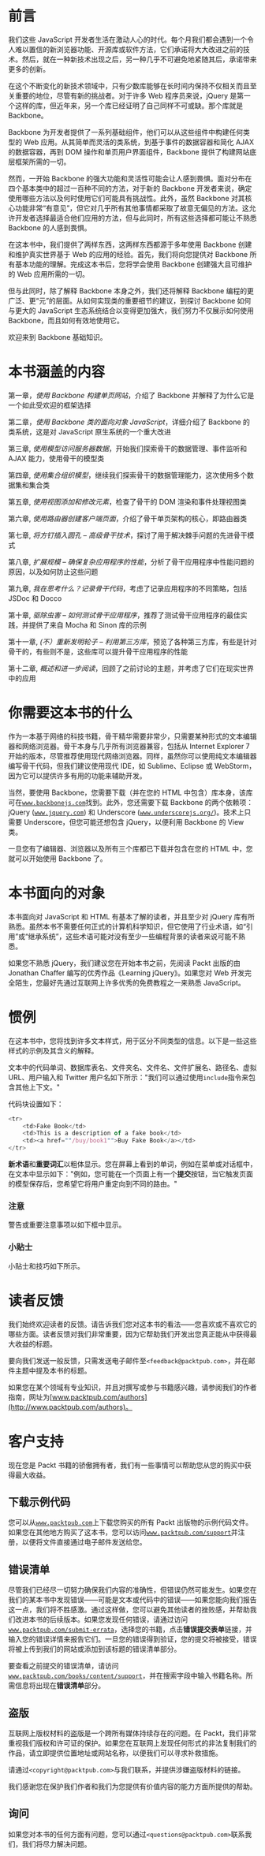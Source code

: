 # 前言

我们这些 JavaScript 开发者生活在激动人心的时代。每个月我们都会遇到一个令人难以置信的新浏览器功能、开源库或软件方法，它们承诺将大大改进之前的技术。然后，就在一种新技术出现之后，另一种几乎不可避免地紧随其后，承诺带来更多的创新。

在这个不断变化的新技术领域中，只有少数库能够在长时间内保持不仅相关而且至关重要的地位，尽管有新的挑战者。对于许多 Web 程序员来说，jQuery 是第一个这样的库，但近年来，另一个库已经证明了自己同样不可或缺。那个库就是 Backbone。

Backbone 为开发者提供了一系列基础组件，他们可以从这些组件中构建任何类型的 Web 应用。从其简单而灵活的类系统，到基于事件的数据容器和简化 AJAX 的数据容器，再到 DOM 操作和单页用户界面组件，Backbone 提供了构建网站底层框架所需的一切。

然而，一开始 Backbone 的强大功能和灵活性可能会让人感到畏惧。面对分布在四个基本类中的超过一百种不同的方法，对于新的 Backbone 开发者来说，确定使用哪些方法以及何时使用它们可能具有挑战性。此外，虽然 Backbone 对其核心功能非常“有意见”，但它对几乎所有其他事情都采取了故意无偏见的方法。这允许开发者选择最适合他们应用的方法，但与此同时，所有这些选择都可能让不熟悉 Backbone 的人感到畏惧。

在这本书中，我们提供了两样东西，这两样东西都源于多年使用 Backbone 创建和维护真实世界基于 Web 的应用的经验。首先，我们将向您提供对 Backbone 所有基本功能的理解。完成这本书后，您将学会使用 Backbone 创建强大且可维护的 Web 应用所需的一切。

但与此同时，除了解释 Backbone 本身之外，我们还将解释 Backbone 编程的更广泛、更“元”的层面。从如何实现类的重要细节的建议，到探讨 Backbone 如何与更大的 JavaScript 生态系统结合以变得更加强大，我们努力不仅展示如何使用 Backbone，而且如何有效地使用它。

欢迎来到 Backbone 基础知识。

# 本书涵盖的内容

第一章，*使用 Backbone 构建单页网站*，介绍了 Backbone 并解释了为什么它是一个如此受欢迎的框架选择

第二章，*使用 Backbone 类的面向对象 JavaScript*，详细介绍了 Backbone 的类系统，这是对 JavaScript 原生系统的一个重大改进

第三章, *使用模型访问服务器数据*，开始我们探索骨干的数据管理、事件监听和 AJAX 能力，使用骨干的模型类

第四章, *使用集合组织模型*，继续我们探索骨干的数据管理能力，这次使用多个数据集和集合类

第五章, *使用视图添加和修改元素*，检查了骨干的 DOM 渲染和事件处理视图类

第六章, *使用路由器创建客户端页面*，介绍了骨干单页架构的核心，即路由器类

第七章, *将方钉插入圆孔 – 高级骨干技术*，探讨了用于解决棘手问题的先进骨干模式

第八章, *扩展规模 – 确保复杂应用程序的性能*，分析了骨干应用程序中性能问题的原因，以及如何防止这些问题

第九章, *我在思考什么？记录骨干代码*，考虑了记录应用程序的不同策略，包括 JSDoc 和 Docco

第十章, *驱除虫害 – 如何测试骨干应用程序*，推荐了测试骨干应用程序的最佳实践，并提供了来自 Mocha 和 Sinon 库的示例

第十一章, *(不）重新发明轮子 – 利用第三方库*，预览了各种第三方库，有些是针对骨干的，有些则不是，这些库可以提升骨干应用程序的性能

第十二章, *概述和进一步阅读*，回顾了之前讨论的主题，并考虑了它们在现实世界中的应用

# 你需要这本书的什么

作为一本基于网络的科技书籍，骨干精华需要非常少，只需要某种形式的文本编辑器和网络浏览器。骨干本身与几乎所有浏览器兼容，包括从 Internet Explorer 7 开始的版本，尽管推荐使用现代网络浏览器。同样，虽然你可以使用纯文本编辑器编写骨干代码，但我们建议使用现代 IDE，如 Sublime、Eclipse 或 WebStorm，因为它可以提供许多有用的功能来辅助开发。

当然，要使用 Backbone，您需要下载（并在您的 HTML 中包含）库本身，该库可在[`www.backbonejs.com`](http://www.backbonejs.com)找到。此外，您还需要下载 Backbone 的两个依赖项：jQuery ([`www.jquery.com`](http://www.jquery.com)) 和 Underscore ([`www.underscorejs.org/`](http://www.underscorejs.org/))。技术上只需要 Underscore，但您可能还想包含 jQuery，以便利用 Backbone 的 View 类。

一旦您有了编辑器、浏览器以及所有三个库都已下载并包含在您的 HTML 中，您就可以开始使用 Backbone 了。

# 本书面向的对象

本书面向对 JavaScript 和 HTML 有基本了解的读者，并且至少对 jQuery 库有所熟悉。虽然本书不需要任何正式的计算机科学知识，但它使用了行业术语，如“引用”或“继承系统”，这些术语可能对没有至少一些编程背景的读者来说可能不熟悉。

如果您不熟悉 jQuery，我们建议您在开始本书之前，先阅读 Packt 出版的由 Jonathan Chaffer 编写的优秀作品《Learning jQuery》。如果您对 Web 开发完全陌生，您最好先通过互联网上许多优秀的免费教程之一来熟悉 JavaScript。

# 惯例

在这本书中，您将找到许多文本样式，用于区分不同类型的信息。以下是一些这些样式的示例及其含义的解释。

文本中的代码单词、数据库表名、文件夹名、文件名、文件扩展名、路径名、虚拟 URL、用户输入和 Twitter 用户名如下所示："我们可以通过使用`include`指令来包含其他上下文。"

代码块设置如下：

```js
<tr>
    <td>Fake Book</td>
    <td>This is a description of a fake book</td>
    <td><a href=""/buy/book1"">Buy Fake Book</a></td>
</tr>
```

**新术语**和**重要词汇**以粗体显示。您在屏幕上看到的单词，例如在菜单或对话框中，在文本中显示如下："例如，您可能在一个页面上有一个**提交**按钮，当它触发页面的模型保存后，您希望它将用户重定向到不同的路由。"

### 注意

警告或重要注意事项以如下框中显示。

### 小贴士

小贴士和技巧如下所示。

# 读者反馈

我们始终欢迎读者的反馈。请告诉我们您对这本书的看法——您喜欢或不喜欢它的哪些方面。读者反馈对我们非常重要，因为它帮助我们开发出您真正能从中获得最大收益的标题。

要向我们发送一般反馈，只需发送电子邮件至`<feedback@packtpub.com>`，并在邮件主题中提及本书的标题。

如果您在某个领域有专业知识，并且对撰写或参与书籍感兴趣，请参阅我们的作者指南，网址为[www.packtpub.com/authors](http://www.packtpub.com/authors)。

# 客户支持

现在您是 Packt 书籍的骄傲拥有者，我们有一些事情可以帮助您从您的购买中获得最大收益。

## 下载示例代码

您可以从[`www.packtpub.com`](http://www.packtpub.com)上下载您购买的所有 Packt 出版物的示例代码文件。如果您在其他地方购买了这本书，您可以访问[`www.packtpub.com/support`](http://www.packtpub.com/support)并注册，以便将文件直接通过电子邮件发送给您。

## 错误清单

尽管我们已经尽一切努力确保我们内容的准确性，但错误仍然可能发生。如果您在我们的某本书中发现错误——可能是文本或代码中的错误——如果您能向我们报告这一点，我们将不胜感激。通过这样做，您可以避免其他读者的挫败感，并帮助我们改进本书的后续版本。如果您发现任何错误，请通过访问[`www.packtpub.com/submit-errata`](http://www.packtpub.com/submit-errata)，选择您的书籍，点击**错误提交表单**链接，并输入您的错误详情来报告它们。一旦您的错误得到验证，您的提交将被接受，错误将被上传到我们的网站或添加到该标题的错误清单部分。

要查看之前提交的错误清单，请访问[`www.packtpub.com/books/content/support`](https://www.packtpub.com/books/content/support)，并在搜索字段中输入书籍名称。所需信息将出现在**错误清单**部分。

## 盗版

互联网上版权材料的盗版是一个跨所有媒体持续存在的问题。在 Packt，我们非常重视我们版权和许可证的保护。如果您在互联网上发现任何形式的非法复制我们的作品，请立即提供位置地址或网站名称，以便我们可以寻求补救措施。

请通过`<copyright@packtpub.com>`与我们联系，并提供涉嫌盗版材料的链接。

我们感谢您在保护我们作者和我们为您提供有价值内容的能力方面所提供的帮助。

## 询问

如果您对本书的任何方面有问题，您可以通过`<questions@packtpub.com>`联系我们，我们将尽力解决问题。
